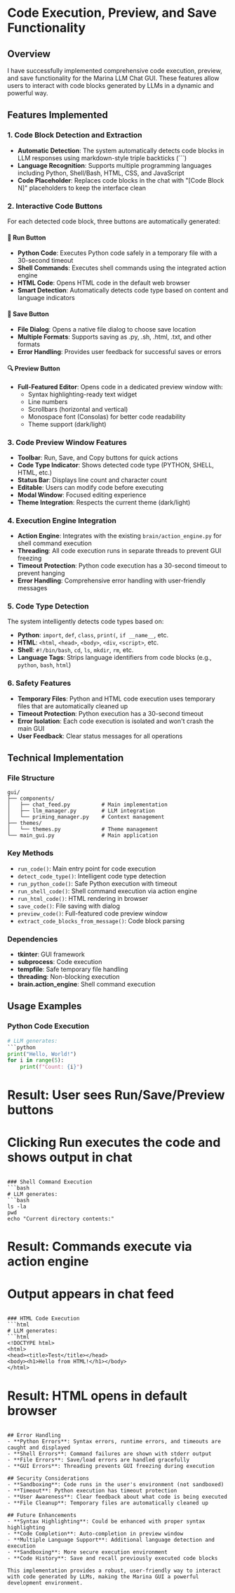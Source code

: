 # Code Execution, Preview, and Save Functionality

## Overview
I have successfully implemented comprehensive code execution, preview, and save functionality for the Marina LLM Chat GUI. These features allow users to interact with code blocks generated by LLMs in a dynamic and powerful way.

## Features Implemented

### 1. Code Block Detection and Extraction
- **Automatic Detection**: The system automatically detects code blocks in LLM responses using markdown-style triple backticks (```)
- **Language Recognition**: Supports multiple programming languages including Python, Shell/Bash, HTML, CSS, and JavaScript
- **Code Placeholder**: Replaces code blocks in the chat with "[Code Block N]" placeholders to keep the interface clean

### 2. Interactive Code Buttons
For each detected code block, three buttons are automatically generated:

#### 🏃 Run Button
- **Python Code**: Executes Python code safely in a temporary file with a 30-second timeout
- **Shell Commands**: Executes shell commands using the integrated action engine
- **HTML Code**: Opens HTML code in the default web browser
- **Smart Detection**: Automatically detects code type based on content and language indicators

#### 💾 Save Button
- **File Dialog**: Opens a native file dialog to choose save location
- **Multiple Formats**: Supports saving as .py, .sh, .html, .txt, and other formats
- **Error Handling**: Provides user feedback for successful saves or errors

#### 🔍 Preview Button
- **Full-Featured Editor**: Opens code in a dedicated preview window with:
  - Syntax highlighting-ready text widget
  - Line numbers
  - Scrollbars (horizontal and vertical)
  - Monospace font (Consolas) for better code readability
  - Theme support (dark/light)

### 3. Code Preview Window Features
- **Toolbar**: Run, Save, and Copy buttons for quick actions
- **Code Type Indicator**: Shows detected code type (PYTHON, SHELL, HTML, etc.)
- **Status Bar**: Displays line count and character count
- **Editable**: Users can modify code before executing
- **Modal Window**: Focused editing experience
- **Theme Integration**: Respects the current theme (dark/light)

### 4. Execution Engine Integration
- **Action Engine**: Integrates with the existing `brain/action_engine.py` for shell command execution
- **Threading**: All code execution runs in separate threads to prevent GUI freezing
- **Timeout Protection**: Python code execution has a 30-second timeout to prevent hanging
- **Error Handling**: Comprehensive error handling with user-friendly messages

### 5. Code Type Detection
The system intelligently detects code types based on:
- **Python**: `import`, `def`, `class`, `print(`, `if __name__`, etc.
- **HTML**: `<html`, `<head>`, `<body>`, `<div`, `<script>`, etc.
- **Shell**: `#!/bin/bash`, `cd`, `ls`, `mkdir`, `rm`, etc.
- **Language Tags**: Strips language identifiers from code blocks (e.g., `python`, `bash`, `html`)

### 6. Safety Features
- **Temporary Files**: Python and HTML code execution uses temporary files that are automatically cleaned up
- **Timeout Protection**: Python execution has a 30-second timeout
- **Error Isolation**: Each code execution is isolated and won't crash the main GUI
- **User Feedback**: Clear status messages for all operations

## Technical Implementation

### File Structure
```
gui/
├── components/
│   ├── chat_feed.py          # Main implementation
│   ├── llm_manager.py        # LLM integration
│   └── priming_manager.py    # Context management
├── themes/
│   └── themes.py             # Theme management
└── main_gui.py               # Main application
```

### Key Methods
- `run_code()`: Main entry point for code execution
- `detect_code_type()`: Intelligent code type detection
- `run_python_code()`: Safe Python execution with timeout
- `run_shell_code()`: Shell command execution via action engine
- `run_html_code()`: HTML rendering in browser
- `save_code()`: File saving with dialog
- `preview_code()`: Full-featured code preview window
- `extract_code_blocks_from_message()`: Code block parsing

### Dependencies
- **tkinter**: GUI framework
- **subprocess**: Code execution
- **tempfile**: Safe temporary file handling
- **threading**: Non-blocking execution
- **brain.action_engine**: Shell command execution

## Usage Examples

### Python Code Execution
```python
# LLM generates:
```python
print("Hello, World!")
for i in range(5):
    print(f"Count: {i}")
```

# Result: User sees Run/Save/Preview buttons
# Clicking Run executes the code and shows output in chat
```

### Shell Command Execution
```bash
# LLM generates:
```bash
ls -la
pwd
echo "Current directory contents:"
```

# Result: Commands execute via action engine
# Output appears in chat feed
```

### HTML Code Execution
```html
# LLM generates:
```html
<!DOCTYPE html>
<html>
<head><title>Test</title></head>
<body><h1>Hello from HTML!</h1></body>
</html>
```

# Result: HTML opens in default browser
```

## Error Handling
- **Python Errors**: Syntax errors, runtime errors, and timeouts are caught and displayed
- **Shell Errors**: Command failures are shown with stderr output
- **File Errors**: Save/load errors are handled gracefully
- **GUI Errors**: Threading prevents GUI freezing during execution

## Security Considerations
- **Sandboxing**: Code runs in the user's environment (not sandboxed)
- **Timeout**: Python execution has timeout protection
- **User Awareness**: Clear feedback about what code is being executed
- **File Cleanup**: Temporary files are automatically cleaned up

## Future Enhancements
- **Syntax Highlighting**: Could be enhanced with proper syntax highlighting
- **Code Completion**: Auto-completion in preview window
- **Multiple Language Support**: Additional language detection and execution
- **Sandboxing**: More secure execution environment
- **Code History**: Save and recall previously executed code blocks

This implementation provides a robust, user-friendly way to interact with code generated by LLMs, making the Marina GUI a powerful development environment.

